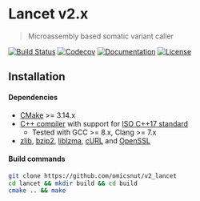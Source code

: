 # Lancet v2.x
> Microassembly based somatic variant caller

[![Build Status](https://img.shields.io/travis/com/omicsnut/v2_lancet/master.svg?label=Linux/MacOS&style=flat)](https://travis-ci.com/omicsnut/v2_lancet)
[![Codecov](https://codecov.io/gh/omicsnut/v2_lancet/branch/master/graph/badge.svg)](https://codecov.io/gh/omicsnut/v2_lancet)
[![Documentation](https://img.shields.io/badge/Documentation-latest-blue.svg?label=API%20docs&style=flat)](https://nygenome.github.io/Lancet2)
[![License](https://img.shields.io/badge/License-BSD%203--Clause-blue.svg)](https://opensource.org/licenses/BSD-3-Clause)

## Installation
#### Dependencies
* [CMake](https://cmake.org/download/) >= 3.14.x
* [C++ compiler](https://en.cppreference.com/w/cpp/compiler_support#C.2B.2B17_features) with support for [ISO C++17 standard](https://en.cppreference.com/w/cpp/17)
    - Tested with GCC >= 8.x, Clang >= 7.x
* [zlib](https://github.com/madler/zlib), [bzip2](https://github.com/enthought/bzip2-1.0.6), [liblzma](https://tukaani.org/xz/), [cURL](https://curl.haxx.se) and [OpenSSL](https://www.openssl.org)

#### Build commands
```bash
git clone https://github.com/omicsnut/v2_lancet
cd lancet && mkdir build && cd build
cmake .. && make
```
